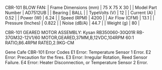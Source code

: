 
CBR-101 BLOW FAN:
|	Frame Dimensions (mm) | 75 X 75 X 30 |
|	Model Part Number     | AD7512UB     |
|	Bearing               | BALL         |
|	TypeVolts (V)         | 12           |
|	Current (A)           | 0.52         |
|	Power (W)             | 6.24         |
|	Speed (RPM)           | 4200         |
|	Air Flow (CFM)        | 13.1         |
|	Pressure (Inches)     | 0.822        |
|	Noise (dB/A)          | 44.7         |
|	Weight (g)            | 80           |

CBR-101 GEARED MOTOR ASSEMBLY:
	Kysan RB350060-30Q01R
	RB-37GM32-12V1/60 
	MOTOR,GEARED,37MM,B,12VDC,104RPM
	60:1 RATIO,86.4RPM RATED,2.9KG-CM 

Gene Cafe CBR-101 Error Codes
	E1 Error: Temperature Sensor 1 Error.
	E2 Error: Precaution for the fires.
	E3 Error: Irregular Rotation, Reed Sensor Failure.
	E4 Error: Heater Disconnection, or Temperature Sensor 2 Error.  


